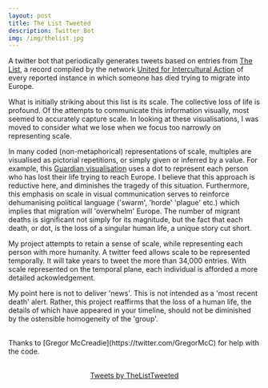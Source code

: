 ```yaml
---
layout: post
title: The List Tweeted
description: Twitter Bot
img: /img/thelist.jpg
---
```

A twitter bot that periodically generates tweets based on entries from [The List](https://uploads.guim.co.uk/2018/06/19/TheList.pdf), a record compiled by the network [United for Intercultural Action](https://www.unitedagainstracism.org) of every reported instance in which someone has died trying to migrate into Europe.

What is initially striking about this list is its scale. The collective loss of life is profound. Of the attempts to communicate this information visually, most seemed to accurately capture scale. In looking at these visualisations, I was moved to consider what we lose when we focus too narrowly on representing scale.

In many coded (non-metaphorical) representations of scale, multiples are visualised as pictorial repetitions, or simply given or inferred by a value. For example, this [Guardian visualisation](https://www.theguardian.com/world/2018/jun/20/the-list-europe-migrant-bodycount) uses a dot to represent each person who has lost their life trying to reach Europe. I believe that this approach is reductive here, and diminishes the tragedy of this situation. Furthermore, this emphasis on scale in visual communication serves to reinforce dehumanising political language ('swarm', 'horde' 'plague' etc.) which implies that migration will 'overwhelm' Europe. The number of migrant deaths is significant not simply for its magnitude, but the fact that each death, or dot, is the loss of a singular human life, a unique story cut short. 

My project attempts to retain a sense of scale, while representing each person with more humanity. A twitter feed allows scale to be represented temporally. It will take years to tweet the more than 34,000 entries. With scale represented on the temporal plane, each individual is afforded a more detailed ackowledgement.

My point here is not to deliver 'news'. This is not intended as a 'most recent death' alert. Rather, this project reaffirms that the loss of a human life, the details of which have appeared in your timeline, should not be diminished by the ostensible homogeneity of the 'group'.

<br>
Thanks to [Gregor McCreadie](https://twitter.com/GregorMcC) for help with the code.
<br>
<br>
<p align="center"><a class="twitter-timeline" data-width="500" data-height="750" data-theme="light" href="https://twitter.com/TheListTweeted?ref_src=twsrc%5Etfw">Tweets by TheListTweeted</a> <script async src="https://platform.twitter.com/widgets.js" charset="utf-8"></script>

